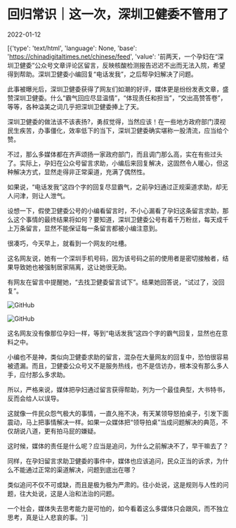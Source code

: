 # 回归常识｜这一次，深圳卫健委不管用了

2022-01-12

[{'type': 'text/html', 'language': None, 'base': 'https://chinadigitaltimes.net/chinese/feed', 'value': '前两天，一个孕妇在“深圳卫健委”公众号文章评论区留言，反映核酸检测报告迟迟不出而无法入院，希望得到帮助。深圳卫健委小编回复“电话发我”，之后帮孕妇解决了问题。

此事被曝光后，深圳卫健委获得了网友们如潮的好评，媒体更是纷纷发表文章，盛赞深圳卫健委。什么“霸气回应尽显温情”，“体现责任和担当”，“交出高赞答卷”，等等，各种溢美之词几乎把深圳卫健委捧上了天。

深圳卫健委的做法该不该表扬?，勇叔觉得，当然应该！在一些地方政府部门漠视民生疾苦，办事僵化，效率低下的当下，深圳卫健委确实堪称一股清流，应当给个赞。

不过，那么多媒体都在齐声颂扬一家政府部门，而且调门那么高，实在有些过头了。实际上，孕妇在公众号留言求助，小编后来回复解决，这固然令人暖心，但这种解决方式，显然走得非正常渠道，充满了偶然性。

如果说，“电话发我”这四个字的回复尽显霸气，之前孕妇通过正规渠道求助，却无人问津，则让人泄气。

设想一下，假使卫健委公号的小编看留言时，不小心漏看了孕妇这条留言求助，那么这个事情的最终结果将如何？要知道，深圳卫健委公号有着千万粉丝，每天成千上万条留言，显然不能保证每一条留言都被小编注意到。

很凑巧，今天早上，就看到一个网友的吐槽。

这名网友说，她有一个深圳手机号码，因为该号码之前的使用者是密切接触者，结果导致她也被强制居家隔离，这让她很无助。

有网友在留言中提醒她，“去找卫健委留言试下”。结果她回答说，“试过了，没回复”。

![GitHub](https://chinadigitaltimes.net/chinese/files/2022/01/post-675693-61de80924feb6.)

![GitHub](https://chinadigitaltimes.net/chinese/files/2022/01/post-675693-61de809255f73.)

这名网友没有像那位孕妇一样，等到“电话发我”这四个字的霸气回复，显然也在意料之中。

小编也不是神，类似向卫健委求助的留言，混杂在大量网友的回复中，恐怕很容易被遗漏。而且，卫健委公众号又不是服务热线，也不是信访办，根本没有那么多人手，应付那么多求助。

所以，严格来说，媒体把孕妇通过留言获得帮助，列为一个最佳典型，大书特书，反而会给人以误导。

这就像一件民众怨气极大的事情，一直久拖不决，有天某领导怒拍桌子，引发下面震动，马上把事情解决一样。如果一众媒体把“领导拍桌”当成问题解决的典范，不仅胡说八道，更有拍马屁的嫌疑。

这时候，媒体的责任是什么呢？应当是追问，为什么之前解决不了，早干嘛去了？

同样，在孕妇留言求助卫健委的事件中，媒体也应该追问，民众正当的诉求，为什么不能通过正常的渠道解决，问题到底出在哪？

类似追问不仅不可或缺，而且是极为极为严肃的。往小处说，这是规则与人性的问题，往大处说，这是人治和法治的问题。

一个社会，媒体失去思考能力是可怕的，如今看着这么多媒体只会跟风，而不独立思考，真是让人悲哀的事。'}]